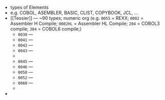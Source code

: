 - types of Elements
- e.g. COBOL, ASEMBLER, BASIC, CLIST, COPYBOOK, JCL, ...
- [[Tessier]] — ~90 types; numeric org (e.g. `0055` = REXX; `0002` = Assembler H Compile; `0002HL` = Assembler HL Compile; `204` = COBOL3 compile; `304` = COBOL6 compile;)
	- `0030` —
	- `0041` —
	- `0042` —
	- `0043` —
	-
	- `0045` —
	- `0046` —
	- `0050` —
	- `0052` —
	- `0060` —
	-
-